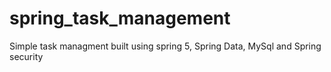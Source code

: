 # spring_task_management
Simple task managment built using spring 5, Spring Data, MySql and Spring security
